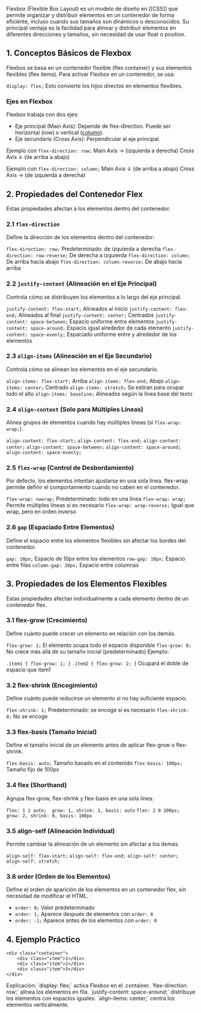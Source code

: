 Flexbox (Flexible Box Layout) es un modelo de diseño en [[CSS]] que permite organizar y distribuir elementos en un contenedor de forma eficiente, incluso cuando sus tamaños son dinámicos o desconocidos. Su principal ventaja es la facilidad para alinear y distribuir elementos en diferentes direcciones y tamaños, sin necesidad de usar float o position.

## 1. Conceptos Básicos de Flexbox
Flexbox se basa en un contenedor flexible (flex container) y sus elementos flexibles (flex items). Para activar Flexbox en un contenedor, se usa:

`display: flex;`
Esto convierte los hijos directos en elementos flexibles.

### Ejes en Flexbox
Flexbox trabaja con dos ejes:
- Eje principal (Main Axis): Depende de flex-direction. Puede ser horizontal (row) o vertical ([column]()).
- Eje secundario (Cross Axis): Perpendicular al eje principal.

Ejemplo con `flex-direction: row;`
Main Axis →  (izquierda a derecha)
Cross Axis ↓  (de arriba a abajo)

Ejemplo con `flex-direction: column;`
Main Axis ↓  (de arriba a abajo)
Cross Axis →  (de izquierda a derecha)

## 2. Propiedades del Contenedor Flex
Estas propiedades afectan a los elementos dentro del contenedor.

### 2.1 `flex-direction`
Define la dirección de los elementos dentro del contenedor:

`flex-direction: row;`  Predeterminado: de izquierda a derecha 
`flex-direction: row-reverse;`  De derecha a izquierda 
`flex-direction: column;`  De arriba hacia abajo 
`flex-direction: column-reverse;`  De abajo hacia arriba 

### 2.2 `justify-content` (Alineación en el Eje Principal)
Controla cómo se distribuyen los elementos a lo largo del eje principal.

`justify-content: flex-start;` Alineados al inicio
`justify-content: flex-end;` Alineados al final 
`justify-content: center;`  Centrados 
`justify-content: space-between;`  Espacio uniforme entre elementos 
`justify-content: space-around;`  Espacio igual alrededor de cada elemento 
`justify-content: space-evenly;` Espaciado uniforme entre y alrededor de los elementos 

### 2.3 `align-items` (Alineación en el Eje Secundario)
Controla cómo se alinean los elementos en el eje secundario.

`align-items: flex-start;`  Arriba 
`align-items: flex-end;`  Abajo 
`align-items: center;`  Centrado 
`align-items: stretch;`  Se estiran para ocupar todo el alto 
`align-items: baseline;`  Alineados según la línea base del texto 

### 2.4 `align-content` (Solo para Múltiples Líneas)
Alinea grupos de elementos cuando hay múltiples líneas (si `flex-wrap: wrap;`).

`align-content: flex-start;`
`align-content: flex-end;`
`align-content: center;`
`align-content: space-between;`
`align-content: space-around;`
`align-content: space-evenly;`

### 2.5 `flex-wrap` (Control de Desbordamiento)
Por defecto, los elementos intentan ajustarse en una sola línea. flex-wrap permite definir el comportamiento cuando no caben en el contenedor.

`flex-wrap: nowrap;` Predeterminado: todo en una línea 
`flex-wrap: wrap;` Permite múltiples líneas si es necesario 
`flex-wrap: wrap-reverse;` Igual que wrap, pero en orden inverso 

### 2.6 `gap` (Espaciado Entre Elementos)
Define el espacio entre los elementos flexibles sin afectar los bordes del contenedor.

`gap: 10px;` Espacio de 10px entre los elementos 
`row-gap: 10px;`  Espacio entre filas 
`column-gap: 20px;`  Espacio entre columnas

## 3. Propiedades de los Elementos Flexibles
Estas propiedades afectan individualmente a cada elemento dentro de un contenedor flex.

### 3.1 flex-grow (Crecimiento)
Define cuánto puede crecer un elemento en relación con los demás.

`flex-grow: 1;`  El elemento ocupa todo el espacio disponible 
`flex-grow: 0;`  No crece más allá de su tamaño inicial (predeterminado) 
Ejemplo:

`.item1 { flex-grow: 1; }`
`.item2 { flex-grow: 2; }`  Ocupará el doble de espacio que item1 
### 3.2 flex-shrink (Encogimiento)
Define cuánto puede reducirse un elemento si no hay suficiente espacio.

`flex-shrink: 1;`  Predeterminado: se encoge si es necesario 
`flex-shrink: 0;`  No se encoge 
### 3.3 flex-basis (Tamaño Inicial)
Define el tamaño inicial de un elemento antes de aplicar flex-grow o flex-shrink.

`flex-basis: auto;`  Tamaño basado en el contenido 
`flex-basis: 100px;`  Tamaño fijo de 100px 

### 3.4 flex (Shorthand)
Agrupa flex-grow, flex-shrink y flex-basis en una sola línea.

`flex: 1 1 auto;  grow: 1, shrink: 1, basis: auto` 
`flex: 2 0 100px;  grow: 2, shrink: 0, basis: 100px` 

### 3.5 align-self (Alineación Individual)
Permite cambiar la alineación de un elemento sin afectar a los demás.

`align-self: flex-start;`
`align-self: flex-end;`
`align-self: center;`
`align-self: stretch;`

### 3.6 order (Orden de los Elementos)

Define el orden de aparición de los elementos en un contenedor flex, sin necesidad de modificar el HTML.

- `order: 0;`  Valor predeterminado
- `order: 1;`  Aparece después de elementos con `order: 0`
- `order: -1;`  Aparece antes de los elementos con `order: 0`

## 4. Ejemplo Práctico

<!DOCTYPE html>
<html lang="es">
<head>
    <meta charset="UTF-8">
    <meta name="viewport" content="width=device-width, initial-scale=1.0">
    <title>Flexbox Ejemplo</title>
    <style>
        .container {
            display: flex;
            flex-direction: row;
            justify-content: space-around;
            align-items: center;
            height: 200px;
            border: 2px solid black;
        }
        .item {
            width: 100px;
            height: 100px;
            background-color: lightblue;
            text-align: center;
            line-height: 100px;
            font-weight: bold;
        }
    </style>
</head>
<body>

    <div class="container">
        <div class="item">1</div>
        <div class="item">2</div>
        <div class="item">3</div>
    </div>

</body>
</html>
Explicación:
`display: flex;` activa Flexbox en el .container.
`flex-direction: row;` alinea los elementos en fila.
`justify-content: space-around;` distribuye los elementos con espacios iguales.
`align-items: center;` centra los elementos verticalmente.
